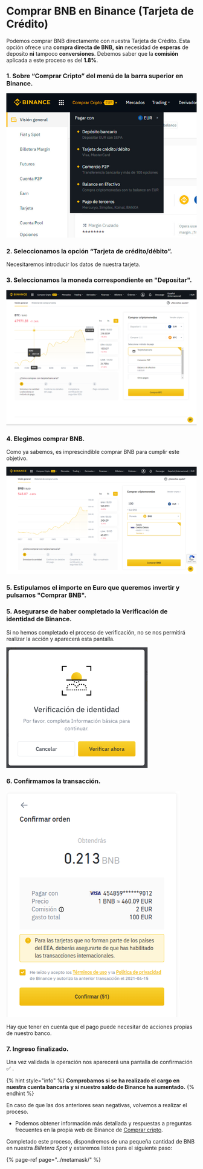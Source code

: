 # Comprar BNB en Binance \(Tarjeta de Crédito\)

Podemos comprar BNB directamente con nuestra Tarjeta de Crédito. Esta opción ofrece una **compra directa de BNB,** **sin** necesidad de **esperas** de deposito **ni** tampoco **conversiones**. Debemos saber que la **comisión** aplicada a este proceso es del **1.8%**.



### 1. Sobre “Comprar Cripto” del menú de la barra superior en Binance.



![](../../../../.gitbook/assets/binance_comprar_cripto%20%282%29%20%282%29%20%281%29%20%281%29.jpg)



### 2. Seleccionamos la opción “Tarjeta de crédito/débito”.

Necesitaremos introducir los datos de nuestra tarjeta.



### 3. Seleccionamos la moneda correspondiente en "Depositar".



![](../../../../.gitbook/assets/binance_credit_1%20%282%29%20%282%29%20%282%29%20%282%29%20%281%29.png)



### 4. Elegimos comprar BNB.

Como ya sabemos, es imprescindible comprar BNB para cumplir este objetivo.



![](../../../../.gitbook/assets/screenshot-2021-04-15-at-12.47.23.png)



### 5. Estipulamos el importe en Euro que queremos invertir y pulsamos "Comprar BNB".



### 5. Asegurarse de haber completado la Verificación de identidad de Binance.

Si no hemos completado el proceso de verificación, no se nos permitirá realizar la acción y aparecerá esta pantalla.

![](../../../../.gitbook/assets/binance_credit_3.png)



### 6. Confirmamos la transacción.



![](../../../../.gitbook/assets/screenshot-2021-04-15-at-12.39.58.png)



Hay que tener en cuenta que el pago puede necesitar de acciones propias de nuestro banco.



### 7. Ingreso finalizado.

Una vez validada la operación nos aparecerá una pantalla de confirmación ✅ . 

{% hint style="info" %}
**Comprobamos si se ha realizado el cargo en nuestra cuenta bancaria y si nuestro saldo de Binance ha aumentado.**
{% endhint %}

En caso de que las dos anteriores sean negativas, volvemos a realizar el proceso.



* Podemos obtener información más detallada y respuestas a preguntas frecuentes en la propia web de Binance de [Comprar cripto](https://www.binance.com/es/support/faq/c-66?navId=75).





Completado este proceso, dispondremos de una pequeña cantidad de BNB en nuestra _Billetera Spot_ y estaremos listos para el siguiente paso:

{% page-ref page="../metamask/" %}





